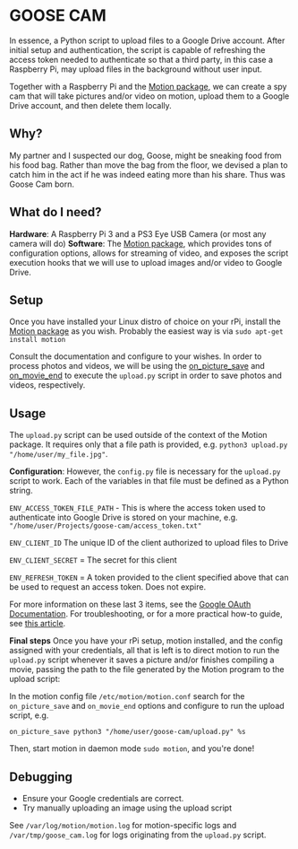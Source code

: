 # GOOSE CAM

In essence, a Python script to upload files to a Google Drive account. After initial setup and authentication, the script is capable of refreshing the access token needed to authenticate so that a third party, in this case a Raspberry Pi, may upload files in the background without user input.

Together with a Raspberry Pi and the [Motion package](https://motion-project.github.io/index.html), we can create a spy cam that will take pictures and/or video on motion, upload them to a Google Drive account, and then delete them locally.

## Why?

My partner and I suspected our dog, Goose, might be sneaking food from his food bag. Rather than move the bag from the floor, we devised a plan to catch him in the act if he was indeed eating more than his share. Thus was Goose Cam born. 

## What do I need?

**Hardware**: A Raspberry Pi 3 and a PS3 Eye USB Camera (or most any camera will do)
**Software**:  The [Motion package](https://motion-project.github.io/index.html), which provides tons of configuration options, allows for streaming of video, and exposes the script execution hooks that we will use to upload images and/or video to Google Drive.

## Setup
Once you have installed your Linux distro of choice on your rPi, install the  [Motion package](https://motion-project.github.io/index.html) as you wish. Probably the easiest way is via ```sudo apt-get install motion```

Consult the documentation and configure to your wishes. In order to process photos and videos, we will be using the  [ on_picture_save](https://motion-project.github.io/motion_config.html#on_picture_save) and  [ on_movie_end](https://motion-project.github.io/motion_config.html#on_movie_end) to execute the ```upload.py``` script in order to save photos and videos, respectively.

## Usage
The ```upload.py``` script  can be used outside of the context of the Motion package. It requires only that a file path is provided, e.g. ```python3 upload.py "/home/user/my_file.jpg"```.

**Configuration**: 
However, the ```config.py``` file is necessary for the ```upload.py``` script to work. Each of the variables in that file must be defined as a Python string.

```ENV_ACCESS_TOKEN_FILE_PATH```  - This is where the access token used to authenticate into Google Drive is stored on your machine, e.g. ```"/home/user/Projects/goose-cam/access_token.txt"```

```ENV_CLIENT_ID```  The unique ID of the client authorized to upload files to Drive

```ENV_CLIENT_SECRET```  =  The secret for this client

```ENV_REFRESH_TOKEN```  =  A token provided to the client specified above that can be used to request an access token. Does not expire.

For more information on these last 3 items, see the  [Google OAuth Documentation](https://developers.google.com/identity/protocols/oauth2). For troubleshooting, or for a more practical how-to guide, see [this article](http://dillysadventures.blogspot.com/2017/11/sending-email-using-gmail-api-all-you.html).

**Final steps**
Once you have your rPi setup, motion installed, and the config assigned with your credentials, all that is left is to direct motion to run the ```upload.py``` script whenever it saves a picture and/or finishes compiling a movie, passing the path to the file generated by the Motion program to the upload script:

In the motion config file ```/etc/motion/motion.conf``` search for the ```on_picture_save``` and ```on_movie_end``` options and configure to run the upload script, e.g.
```
on_picture_save python3 "/home/user/goose-cam/upload.py" %s
```
Then, start motion in daemon mode ```sudo motion```, and you're done!

## Debugging
- Ensure your Google credentials are correct.
- Try manually uploading an image using the upload script

See ```/var/log/motion/motion.log``` for motion-specific logs and ```/var/tmp/goose_cam.log``` for logs originating from the ```upload.py``` script. 